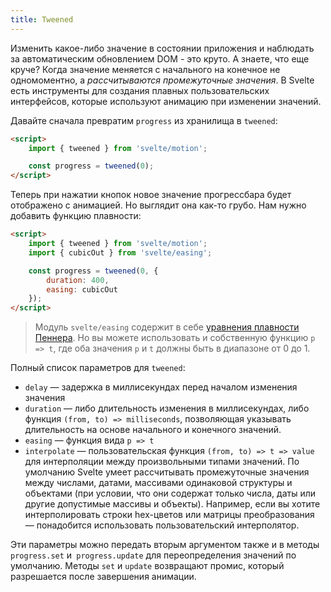 ```yaml
---
title: Tweened
---
```


Изменить какое-либо значение в состоянии приложения и наблюдать за автоматическим обновлением DOM - это круто. А знаете, что еще круче? Когда значение меняется с начального на конечное не одномоментно, а *рассчитываются промежуточные значения*. В Svelte есть инструменты для создания плавных пользовательских интерфейсов, которые используют анимацию при изменении значений.

Давайте сначала превратим `progress` из хранилища в `tweened`:

```html
<script>
	import { tweened } from 'svelte/motion';

	const progress = tweened(0);
</script>
```

Теперь при нажатии кнопок новое значение прогрессбара будет отображено с анимацией. Но выглядит она как-то грубо. Нам нужно добавить функцию плавности:

```html
<script>
	import { tweened } from 'svelte/motion';
	import { cubicOut } from 'svelte/easing';

	const progress = tweened(0, {
		duration: 400,
		easing: cubicOut
	});
</script>
```

> Модуль `svelte/easing` содержит в себе [уравнения плавности Пеннера](http://robertpenner.com/easing/). Но вы можете использовать и собственную функцию `p => t`, где оба значения `p` и `t` должны быть в диапазоне от 0 до 1.

Полный список параметров для `tweened`:

* `delay` — задержка в миллисекундах перед началом изменения значения
* `duration` — либо длительность изменения в миллисекундах, либо функция `(from, to) => milliseconds`, позволяющая указывать длительность на основе начального и конечного значений.
* `easing` — функция вида `p => t`
* `interpolate` — пользовательская функция `(from, to) => t => value` для интерполяции между произвольными типами значений. По умолчанию Svelte умеет рассчитывать промежуточные значения между числами, датами, массивами одинаковой структуры и объектами (при условии, что они содержат только числа, даты или другие допустимые массивы и объекты). Например, если вы хотите интерполировать строки hex-цветов или матрицы преобразования — понадобится использовать пользовательский интерполятор.

Эти параметры можно передать вторым аргументом также и в методы `progress.set` и` progress.update` для переопределения значений по умолчанию. Методы `set` и `update` возвращают промис, который разрешается после завершения анимации.